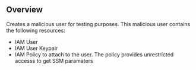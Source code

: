 ## Overview
Creates a malicious user for testing purposes. This malicious user contains the following resources:
* IAM User
* IAM User Keypair
* IAM Policy to attach to the user. The policy provides unrestricted accesss to get SSM paramaters